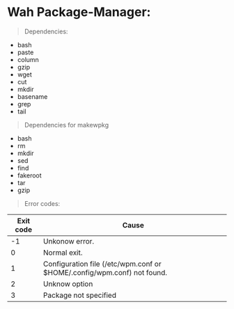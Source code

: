 # Wah Package-Manager:

> Dependencies:
* bash
* paste
* column
* gzip
* wget
* cut
* mkdir
* basename
* grep
* tail

> Dependencies for makewpkg
* bash
* rm
* mkdir
* sed
* find
* fakeroot
* tar
* gzip

> Error codes:

| Exit code	| Cause										|
| ---		| ---										|
| -1		| Unkonow error.								|
| 0		| Normal exit.									|
| 1		| Configuration file (/etc/wpm.conf or $HOME/.config/wpm.conf) not found.	|
| 2		| Unknow option									|
| 3		| Package not specified								|
